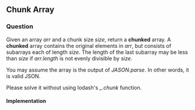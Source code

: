 ## Chunk Array

### Question

Given an array *arr* and a chunk size *size*, return a **chunked** array. A **chunked** array contains the original elements in *arr*, but consists of subarrays each of length *size*. The length of the last subarray may be less than *size* if *arr.length* is not evenly divisible by *size*.

You may assume the array is the output of *JASON.parse*. In other words, it is valid JSON.

Please solve it without using lodash's *_.chunk* function.

#### Implementation
